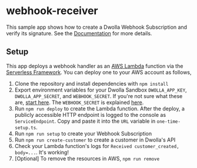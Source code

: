 # webhook-receiver

This sample app shows how to create a Dwolla Webhook Subscription and verify its signature. See the [Documentation](https://docsv2.dwolla.com/#webhook-subscriptions) for more details.

## Setup

This app deploys a webhook handler as an [AWS Lambda](https://aws.amazon.com/lambda/) function via the [Serverless Framework](https://serverless.com/). You can deploy one to your AWS account as follows,

1. Clone the repository and install dependencies with `npm install`
1. Export environment variables for your Dwolla Sandbox `DWOLLA_APP_KEY`, `DWOLLA_APP_SECRET`, and `WEBHOOK_SECRET`. If you're not sure what these are, [start here](https://developers.dwolla.com/guides/sandbox-setup/). The `WEBHOOK_SECRET` is explained [here](https://docsv2.dwolla.com/#create-a-webhook-subscription).
1. Run `npm run deploy` to create the Lambda function. After the deploy, a publicly accessible HTTP endpoint is logged to the console as `ServiceEndpoint`. Copy and paste it into the `URL` variable in `one-time-setup.ts`.
1. Run `npm run setup` to create your Webhook Subscription
1. Run `npm run create-customer` to create a customer in Dwolla's API
1. Check your Lambda function's logs for `Received customer_created, body=...`. It's working!
1. [Optional] To remove the resources in AWS, `npm run remove`

